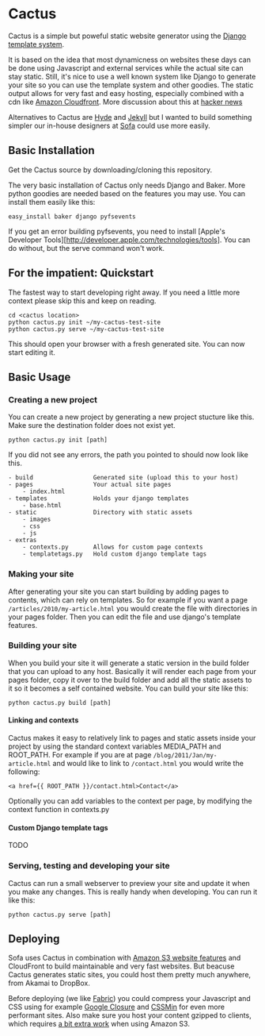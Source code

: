 # Cactus

Cactus is a simple but poweful static website generator using the [Django template system][1].

It is based on the idea that most dynamicness on websites these days can be done using Javascript and external services while the actual site can stay static. Still, it's nice to use a well known system like Django to generate your site so you can use the template system and other goodies. The static output allows for very fast and easy hosting, especially combined with a cdn like [Amazon Cloudfront][2]. More discussion about this at [hacker news][3]

Alternatives to Cactus are [Hyde][4] and [Jekyll][5] but I wanted to build something simpler our in-house designers at [Sofa][6] could use more easily.

[1]: http://docs.djangoproject.com/en/dev/topics/templates/
[2]: http://aws.amazon.com/cloudfront/
[3]: http://news.ycombinator.com/item?id=2233620
[4]: http://ringce.com/hyde
[5]: https://github.com/mojombo/jekyll
[6]: http://www.madebysofa.com

## Basic Installation

Get the Cactus source by downloading/cloning this repository.

The very basic installation of Cactus only needs Django and Baker. More python goodies are needed based on the features you may use. You can install them easily like this:

    easy_install baker django pyfsevents

If you get an error building pyfsevents, you need to install [Apple's Developer Tools][http://developer.apple.com/technologies/tools]. You can do without, but the serve command won't work.

## For the impatient: Quickstart

The fastest way to start developing right away. If you need a little more context please skip this and keep on reading.

	cd <cactus location>
	python cactus.py init ~/my-cactus-test-site
	python cactus.py serve ~/my-cactus-test-site

This should open your browser with a fresh generated site. You can now start editing it.


## Basic Usage

### Creating a new project

You can create a new project by generating a new project stucture like this. Make sure the destination folder does not exist yet.

	python cactus.py init [path]

If you did not see any errors, the path you pointed to should now look like this.
	
	- build					Generated site (upload this to your host)
	- pages					Your actual site pages
		- index.html
	- templates				Holds your django templates
		- base.html
	- static				Directory with static assets
		- images
		- css
		- js
	- extras
		- contexts.py		Allows for custom page contexts
		- templatetags.py	Hold custom django template tags

### Making your site

After generating your site you can start building by adding pages to contents, which can rely on templates. So for example if you want a page `/articles/2010/my-article.html` you would create the file with directories in your pages folder. Then you can edit the file and use django's template features.

### Building your site

When you build your site it will generate a static version in the build folder that you can upload to any host. Basically it will render each page from your pages folder, copy it over to the build folder and add all the static assets to it so it becomes a self contained website. You can build your site like this:

	python cactus.py build [path]

#### Linking and contexts

Cactus makes it easy to relatively link to pages and static assets inside your project by using the standard context variables MEDIA\_PATH and ROOT\_PATH. For example if you are at page `/blog/2011/Jan/my-article.html` and would like to link to `/contact.html` you would write the following: 

	<a href={{ ROOT_PATH }}/contact.html>Contact</a>

Optionally you can add variables to the context per page, by modifying the context function in contexts.py

#### Custom Django template tags

TODO

### Serving, testing and developing your site

Cactus can run a small webserver to preview your site and update it when you make any changes. This is really handy when developing. You can run it like this:

	python cactus.py serve [path]

## Deploying

Sofa uses Cactus in combination with [Amazon S3 website features][7] and CloudFront to build maintainable and very fast websites. But beacuse Cactus generates static sites, you could host them pretty much anywhere, from Akamai to DropBox.

[7]: http://aws.amazon.com/about-aws/whats-new/2011/02/17/Amazon-S3-Website-Features/

Before deploying (we like [Fabric][8]) you could compress your Javascript and CSS using for example [Google Closure][9] and [CSSMin][10] for even more performant sites. Also make sure you host your content gzipped to clients, which requires [a bit extra work][11] when using Amazon S3.

[8]: http://www.fabfile.org
[9]: http://code.google.com/closure/compiler/docs/gettingstarted_ui.html
[10]: http://code.google.com/p/cssmin/
[11]: http://devblog.famundo.com/articles/2007/03/02/serving-compressed-content-from-amazons-s3


